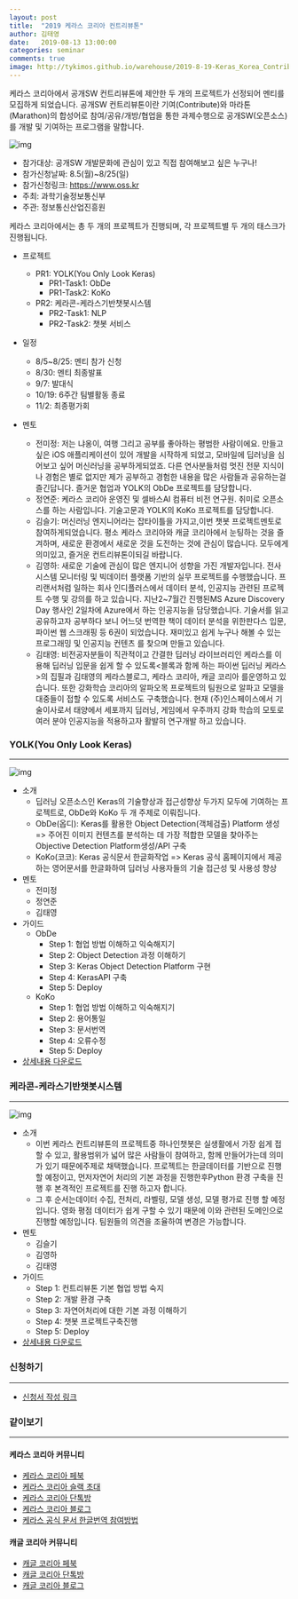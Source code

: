 ```yaml
---
layout: post
title:  "2019 케라스 코리아 컨트리뷰톤"
author: 김태영
date:   2019-08-13 13:00:00
categories: seminar
comments: true
image: http://tykimos.github.io/warehouse/2019-8-19-Keras_Korea_Contributon_2019_title_1.png
---
```


케라스 코리아에서 공개SW 컨트리뷰톤에 제안한 두 개의 프로젝트가 선정되어 멘티를 모집하게 되었습니다. 공개SW 컨트리뷰톤이란 기여(Contribute)와 마라톤(Marathon)의 합성어로 참여/공유/개방/협업을 통한 과제수행으로 공개SW(오픈소스)를 개발 및 기여하는 프로그램을 말합니다.

![img](http://tykimos.github.io/warehouse/2019-8-19-Keras_Korea_Contributon_2019_title_1.png)

* 참가대상: 공개SW 개발문화에 관심이 있고 직접 참여해보고 싶은 누구나!
* 참가신청날짜: 8.5(월)~8/25(일)
* 참가신청링크: https://www.oss.kr
* 주최: 과학기술정보통신부
* 주관: 정보통신산업진흥원

케라스 코리아에서는 총 두 개의 프로젝트가 진행되며, 각 프로젝트별 두 개의 태스크가 진행됩니다. 

* 프로젝트
    * PR1: YOLK(You Only Look Keras)
        * PR1-Task1: ObDe
        * PR1-Task2: KoKo
    * PR2: 케라콘-케라스기반챗봇시스템
        * PR2-Task1: NLP
        * PR2-Task2: 챗봇 서비스
* 일정
    * 8/5~8/25: 멘티 참가 신청
    * 8/30: 멘티 최종발표
    * 9/7: 발대식
    * 10/19: 6주간 팀별활동 종료
    * 11/2: 최종평가회

* 멘토
    * 전미정: 저는 냐옹이, 여행 그리고 공부를 좋아하는 평범한 사람이에요. 만들고 싶은 iOS 애플리케이션이 있어 개발을 시작하게 되었고, 모바일에 딥러닝을 심어보고 싶어 머신러닝을 공부하게되었죠. 다른 연사분들처럼 멋진 전문 지식이나 경험은 별로 없지만 제가 공부하고 경험한 내용을 많은 사람들과 공유하는걸 즐긴답니다. 즐거운 협업과 YOLK의 ObDe 프로젝트를 담당합니다. 
    * 정연준: 케라스 코리아 운영진 및 셀바스AI 컴퓨터 비전 연구원. 취미로 오픈소스를 하는 사람입니다. 기술고문과 YOLK의 KoKo 프로젝트를 담당합니다.
    * 김슬기: 머신러닝 엔지니어라는 잡타이틀을 가지고,이번 챗봇 프로젝트멘토로 참여하게되었습니다. 평소 케라스 코리아와 캐글 코리아에서 눈팅하는 것을 즐겨하며, 새로운 환경에서 새로운 것을 도전하는 것에 관심이 많습니다. 모두에게 의미있고, 즐거운 컨트리뷰톤이되길 바랍니다.
    * 김영하: 새로운 기술에 관심이 많은 엔지니어 성향을 가진 개발자입니다. 전사 시스템 모니터링 및 빅데이터 플랫폼 기반의 실무 프로젝트를 수행했습니다. 프리랜서처럼 일하는 회사 인디플러스에서 데이터 분석, 인공지능 관련된 프로젝트 수행 및 강의를 하고 있습니다. 지난2~7월간 진행된MS Azure Discovery Day 행사인 2일차에 Azure에서 하는 인공지능을 담당했습니다. 기술서를 읽고 공유하고자 공부하다 보니 어느덧 번역한 책이 데이터 분석을 위한판다스 입문, 파이썬 웹 스크래핑 등 6권이 되었습니다. 재미있고 쉽게 누구나 해볼 수 있는 프로그래밍 및 인공지능 컨텐츠 를 찾으며 만들고 있습니다.
    * 김태영: 비전공자분들이 직관적이고 간결한 딥러닝 라이브러리인 케라스를 이용해 딥러닝 입문을 쉽게 할 수 있도록<블록과 함께 하는 파이썬 딥러닝 케라스>의 집필과 김태영의 케라스블로그, 케라스 코리아, 캐글 코리아 를운영하고 있습니다. 또한 강화학습 코리아의 알파오목 프로젝트의 팀원으로 알파고 모델을 대중들이 접할 수 있도록 서비스도 구축했습니다. 현재 (주)인스페이스에서 기술이사로서 태양에서 세포까지 딥러닝, 게임에서 우주까지 강화 학습의 모토로 여러 분야 인공지능을 적용하고자 활발히 연구개발 하고 있습니다.

### YOLK(You Only Look Keras)
---

![img](http://tykimos.github.io/warehouse/2019-8-19-Keras_Korea_Contributon_2019_YOLK_img.png)

* 소개
    * 딥러닝 오픈소스인 Keras의 기술향상과 접근성향상 두가지 모두에 기여하는 프로젝트로, ObDe와 KoKo 두 개 주제로 이뤄집니다.
    * ObDe(옵디): Keras를 활용한 Object Detection(객체검출) Platform 생성 => 주어진 이미지 컨텐츠를 분석하는 데 가장 적합한 모델을 찾아주는 Objective Detection Platform생성/API 구축
    * KoKo(코코): Keras 공식문서 한글화작업 => Keras 공식 홈페이지에서 제공하는 영어문서를 한글화하여 딥러닝 사용자들의 기술 접근성 및 사용성 향상
* 멘토
    * 전미정
    * 정연준
    * 김태영
* 가이드
    * ObDe
        * Step 1: 협업 방법 이해하고 익숙해지기
        * Step 2: Object Detection 과정 이해하기
        * Step 3: Keras Object Detection Platform 구현
        * Step 4: KerasAPI 구축
        * Step 5: Deploy
    * KoKo
        * Step 1: 협업 방법 이해하고 익숙해지기
        * Step 2: 용어통일
        * Step 3: 문서번역
        * Step 4: 오류수정
        * Step 5: Deploy
* [상세내용 다운로드](http://tykimos.github.io/warehouse/2019-8-19-Keras_Korea_Contributon_2019_YOLK_file.pdf)

### 케라콘-케라스기반챗봇시스템
---

![img](http://tykimos.github.io/warehouse/2019-8-19-Keras_Korea_Contributon_2019_Keracorn_img.png)

* 소개
    * 이번 케라스 컨트리뷰톤의 프로젝트중 하나인챗봇은 실생활에서 가장 쉽게 접할 수 있고, 활용범위가 넓어 많은 사람들이 참여하고, 함께 만들어가는데 의미가 있기 때문에주제로 채택했습니다. 프로젝트는 한글데이터를 기반으로 진행 할 예정이고, 먼저자연어 처리의 기본 과정을 진행한후Python 환경 구축을 진행 후 본격적인 프로젝트를 진행 하고자 합니다. 
    * 그 후 순서는데이터 수집, 전처리, 라벨링, 모델 생성, 모델 평가로 진행 할 예정입니다. 영화 평점 데이터가 쉽게 구할 수 있기 때문에 이와 관련된 도메인으로 진행할 예정입니다. 팀원들의 의견을 조율하여 변경은 가능합니다.
* 멘토
    * 김슬기
    * 김영하
    * 김태영    
* 가이드
    * Step 1: 컨트리뷰톤 기본 협업 방법 숙지
    * Step 2: 개발 환경 구축
    * Step 3: 자연어처리에 대한 기본 과정 이해하기
    * Step 4: 챗봇 프로젝트구축진행
    * Step 5: Deploy
* [상세내용 다운로드](http://tykimos.github.io/warehouse/2019-8-19-Keras_Korea_Contributon_2019_Keracorn_file.pdf)

### 신청하기
---
* [신청서 작성 링크](https://www.oss.kr)

### 같이보기
---

#### 케라스 코리아 커뮤니티

* [케라스 코리아 페북](https://www.facebook.com/groups/KerasKorea/)
* [케라스 코리아 슬랙 초대](https://join.slack.com/t/keraskorea/shared_invite/enQtNTUzMTUxMzIyMzg4LWQ3YmQ1YTdmNTYxOTAwZTExNmFmOGM3M2QyMjIyNzYwYTY2YTY2ZjBlNDNlZDdmMTU0NGVjYzFkMWYxNzE0ZDA)
* [케라스 코리아 단톡방](https://open.kakao.com/o/g93MSBV)
* [케라스 코리아 블로그](http://keraskorea.github.io)
* [케라스 공식 문서 한글번역 참여방법](https://tykimos.github.io/2019/02/06/Contribution_of_Keras_Document_to_Korean_Translation/)

#### 캐글 코리아 커뮤니티

* [캐글 코리아 페북](https://www.facebook.com/groups/KaggleKoreaOpenGroup/)
* [캐글 코리아 단톡방](https://open.kakao.com/o/gP24T89)
* [캐글 코리아 블로그](https://kaggle-kr.tistory.com/)
